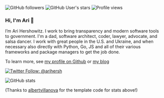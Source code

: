 ![GitHub followers](https://img.shields.io/github/followers/aih?style=social)
![GitHub User's stars](https://img.shields.io/github/stars/aih?style=social)
![Profile views](https://gpvc.arturio.dev/aiha)

### Hi, I'm Ari 👋

I’m Ari Hershowitz. I work to bring transparency and modern software tools to government. I'm a dad, software architect, coder, lawyer, advocate, and salsa dancer. I work with great people in the U.S. and Ukraine, and when necessary also directly with Python, Go, JS and all of their various frameworks and package managers to get the job done.

To learn more, see [my profile on Github](https://aih.github.io) or [my blog](https://blog.linkedlegislation.com)

[![Twitter Follow: @arihersh](https://img.shields.io/twitter/follow/arihersh?style=social)](https://twitter.com/arihersh)

![GitHub stats](https://github-readme-stats.vercel.app/api?username=aih&count_private=true&show_icons=true&theme=react)

(Thanks to [albertvillanova](https://github.com/albertvillanova) for the template code for stats above!)
